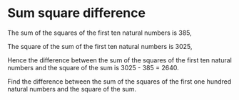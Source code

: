 # Sum square difference

The sum of the squares of the first ten natural numbers is 385,

The square of the sum of the first ten natural numbers is 3025,

Hence the difference between the sum of the squares of the first ten natural numbers and the square of the sum is 3025 - 385 = 2640.

Find the difference between the sum of the squares of the first one hundred natural numbers and the square of the sum.